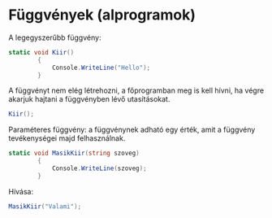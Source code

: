 # Függvények (alprogramok)

A legegyszerűbb függvény:
```C#
static void Kiir()
        {
            Console.WriteLine("Hello");
        }
```        
A függvényt nem elég létrehozni, a főprogramban meg is kell hívni, ha végre akarjuk hajtani a függvényben lévő utasításokat.
```C#
Kiir();
```
Paraméteres függvény: a függvénynek adható egy érték, amit a függvény tevékenységei majd felhasználnak.

```C#
static void MasikKiir(string szoveg)
        {            
            Console.WriteLine(szoveg);
        }
```

Hívása:

```C#
MasikKiir("Valami");
```
